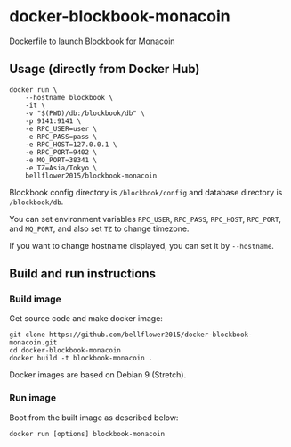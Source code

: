 # docker-blockbook-monacoin

Dockerfile to launch Blockbook for Monacoin

## Usage (directly from Docker Hub)

```
docker run \
    --hostname blockbook \
    -it \
    -v "$(PWD)/db:/blockbook/db" \
    -p 9141:9141 \
    -e RPC_USER=user \
    -e RPC_PASS=pass \
    -e RPC_HOST=127.0.0.1 \
    -e RPC_PORT=9402 \
    -e MQ_PORT=38341 \
    -e TZ=Asia/Tokyo \
    bellflower2015/blockbook-monacoin
```

Blockbook config directory is `/blockbook/config` and database directory is `/blockbook/db`.

You can set environment variables `RPC_USER`, `RPC_PASS`, `RPC_HOST`, `RPC_PORT`, and `MQ_PORT`, and also set `TZ` to change timezone.

If you want to change hostname displayed, you can set it by `--hostname`.

## Build and run instructions

### Build image

Get source code and make docker image:

```
git clone https://github.com/bellflower2015/docker-blockbook-monacoin.git
cd docker-blockbook-monacoin
docker build -t blockbook-monacoin .
```

Docker images are based on Debian 9 (Stretch).

### Run image

Boot from the built image as described below:

```
docker run [options] blockbook-monacoin
```
